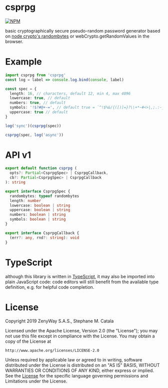 # csprpg

[![NPM](https://nodei.co/npm/csprpg.png?compact=true)](https://nodei.co/npm/csprpg/)

basic cryptographically secure pseudo-random password generator
based on [node crypto's randombytes](https://npmjs.com/package/randombytes)
or webCrypto.getRandomValues in the browser.

# Example

```ts
import csprpg from 'csprpg'
const log = label => console.log.bind(console, label)

const spec = {
  length: 16, // characters, default 12, min 4, max 4096
  lowercase: true, // default
  numbers: true, // default
  symbols: '!$?#@+-=', // default true = `^!$%&/{([)]=}?\\+*~#<>|,;.:-_`
  uppercase: true // default
}

log('sync')(csprpg(spec))

csprpg(spec, log('async'))
```

# API v1

```ts
export default function csprpg (
  opts?: Partial<CsprpgSpec> | CsprpgCallback,
  cb?: Partial<CsprpgSpec> | CsprpgCallback
): string

export interface CsprpgSpec {
  randombytes: typeof randombytes
  length: number
  lowercase: boolean | string
  uppercase: boolean | string
  numbers: boolean | string
  symbols: boolean | string
}

export interface CsprpgCallback {
  (err?: any, rnd?: string): void
}
```

# TypeScript

although this library is written in [TypeScript](https://www.typescriptlang.org),
it may also be imported into plain JavaScript code:
code editors will still benefit from the available type definition,
e.g. for helpful code completion.

# License

Copyright 2019 ZenyWay S.A.S., Stephane M. Catala

Licensed under the Apache License, Version 2.0 (the "License");
you may not use this file except in compliance with the License.
You may obtain a copy of the License at

    http://www.apache.org/licenses/LICENSE-2.0

Unless required by applicable law or agreed to in writing, software
distributed under the License is distributed on an "AS IS" BASIS,
WITHOUT WARRANTIES OR CONDITIONS OF ANY KIND, either express or implied.
See the [License](./LICENSE) for the specific language governing permissions and
Limitations under the License.
